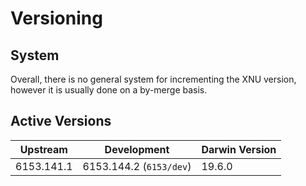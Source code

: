 # Versioning

## System

Overall, there is no general system for incrementing the XNU version, however it is usually done on a by-merge basis.

## Active Versions

| Upstream   | Development               | Darwin Version |
| ---------- | ------------------------- | -------------- |
| 6153.141.1 | 6153.144.2 (``6153/dev``) | 19.6.0         |
